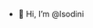 - 👋 Hi, I’m @lsodini
<!---
lsodini/lsodini is a ✨ special ✨ repository because its `README.md` (this file) appears on your GitHub profile.
You can click the Preview link to take a look at your changes.
--->
